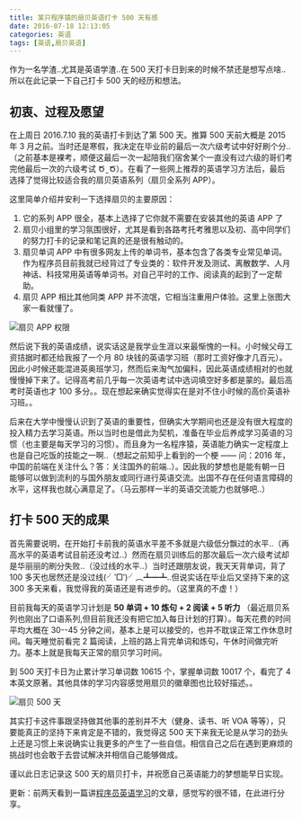 ```yaml
---
title: 某只程序猿的扇贝英语打卡 500 天有感
date: 2016-07-18 12:13:05
categories: 英语
tags: [英语,扇贝英语]
---
```


作为一名学渣..尤其是英语学渣..在 500 天打卡日到来的时候不禁还是想写点啥..所以在此记录一下自己打卡 500 天的经历和想法。

## 初衷、过程及愿望
在上周日 2016.7.10 我的英语打卡到达了第 500 天。推算 500 天前大概是 2015 年 3 月之前。当时还是寒假，我决定在毕业前的最后一次六级考试中好好刷个分..（之前基本是裸考，顺便这最后一次一起陪我们宿舍某个一直没有过六级的哥们考完他最后一次的六级考试 Ծ ̮ Ծ）。在看了一些网上推荐的英语学习方法后，最后选择了觉得比较适合我的扇贝英语系列（扇贝全系列 APP）。

这里简单介绍并安利一下选择扇贝的主要原因：

1. 它的系列 APP 很全，基本上选择了它你就不需要在安装其他的英语 APP 了
2. 扇贝小组里的学习氛围很好，尤其是看到各路考托考雅思以及初、高中同学们的努力打卡的记录和笔记真的还是很有触动的。
3. 扇贝单词 APP 中有很多网友上传的单词书，基本包含了各类专业常见单词。作为程序员目前我就已经背过了专业类的：软件开发及测试、离散数学、人月神话、科技常用英语等单词书。对自己平时的工作、阅读真的起到了一定帮助。
4. 扇贝 APP 相比其他同类 APP 并不流氓，它相当注重用户体验。这里上张图大家一看就懂了。

![扇贝 APP 权限](http://qcyoung.qiniudn.com/qcyoung/shanbayapp_permissions.jpg)

然后说下我的英语成绩，说实话这是我学业生涯以来最惭愧的一科。小时候父母工资拮据时都还给我报了一个月 80 块钱的英语学习班（那时工资好像才几百元）。因此小时候还能混进英奥班学习，然而后来淘气加偏科，因此英语成绩相对的也就慢慢掉下来了。记得高考前几乎每一次英语考试中选词填空好多都是蒙的。最后高考时英语也才 100 多分。。现在想起来确实觉得实在是对不住小时候的高价英语补习班。。

后来在大学中慢慢认识到了英语的重要性，但确实大学期间也还是没有很大程度的投入精力去学习英语。所以当时也是借此为契机，准备在毕业后养成学习英语的习惯（也主要是每天学习的习惯）。而且身为一名程序猿，英语能力确实一定程度上也是自己吃饭的技能之一啊..（想起之前知乎上看到的一个梗 —— 问：2016 年，中国的前端在关注什么？答：关注国外的前端..）。因此我的梦想也是能有朝一日能够可以做到流利的与国外朋友或同行进行英语交流。出国不存在任何语言障碍的水平，这样我也就心满意足了。（马云那样一半的英语交流能力也就够吧..）

## 打卡 500 天的成果

首先需要说明，在开始打卡前我的英语水平差不多就是六级低分飘过的水平..（再高水平的英语考试目前还没考过..）然而在扇贝训练后的那次最后一次六级考试却是华丽丽的刷分失败..（没过线的水平..）当时还跟朋友说，我天天背单词，背了 100 多天也居然还是没过线(╯‵□′)╯︵┻━┻..但说实话在毕业后又坚持下来的这 300 多天来看，我觉得我的英语还是有进步的。（这里真的不虚！）

目前我每天的英语学习计划是 **50 单词 + 10 炼句 + 2 阅读 + 5 听力** （最近扇贝系列也刚出了口语系列,但目前我还没有把它加入每日计划的打算）。每天花费的时间平均大概在 30--45 分钟之间，基本上是可以接受的，也并不耽误正常工作休息时间。每天睡觉前看完 2 篇阅读，上班的路上背完单词和炼句，午休时间做完听力。基本上就是我每天正常的扇贝学习时间。

到 500 天打卡日为止累计学习单词数 10615 个，掌握单词数 10017 个，看完了 4 本英文原著。其他具体的学习内容感觉用扇贝的徽章图也比较好描述。。

![扇贝 500 天](http://qcyoung.qiniudn.com/qcyoung/shanbay500.jpg)

其实打卡这件事跟坚持做其他事的差别并不大（健身、读书、听 VOA 等等），只要能真正的坚持下来肯定是不错的，我觉得这 500 天下来我无论是从学习的劲头上还是习惯上来说确实让我更多的产生了一些自信。相信自己之后在遇到更麻烦的挑战时也会敢于去尝试解决并相信自己能够做成。

谨以此日志记录这 500 天的扇贝打卡，并祝愿自己英语能力的梦想能早日实现。

更新：前两天看到一篇讲[程序员英语学习](http://blog.jobbole.com/101359/)的文章，感觉写的很不错，在此进行分享。